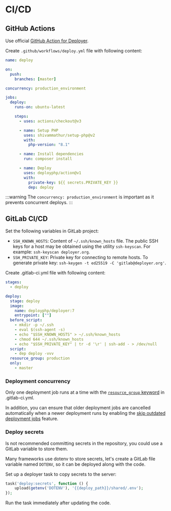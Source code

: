 # CI/CD

## GitHub Actions

Use official [GitHub Action for Deployer](https://github.com/deployphp/action).

Create `.github/workflows/deploy.yml` file with following content:

```yaml
name: deploy

on:
  push:
    branches: [master]

concurrency: production_environment

jobs:
  deploy:
    runs-on: ubuntu-latest

    steps:
      - uses: actions/checkout@v3

      - name: Setup PHP
        uses: shivammathur/setup-php@v2
        with:
          php-version: "8.1"

      - name: Install dependencies
        run: composer install

      - name: Deploy
        uses: deployphp/action@v1
        with:
          private-key: ${{ secrets.PRIVATE_KEY }}
          dep: deploy
```

:::warning
The `concurrency: production_environment` is important as it prevents concurrent
deploys.
:::

## GitLab CI/CD

Set the following variables in GitLab project:

- `SSH_KNOWN_HOSTS`: Content of `~/.ssh/known_hosts` file.
  The public SSH keys for a host may be obtained using the utility `ssh-keyscan`.
  For example: `ssh-keyscan deployer.org`.
- `SSH_PRIVATE_KEY`: Private key for connecting to remote hosts.
  To generate private key: `ssh-keygen -t ed25519 -C 'gitlab@deployer.org'`.

Create .gitlab-ci.yml file with following content:

```yml
stages:
  - deploy

deploy:
  stage: deploy
  image:
    name: deployphp/deployer:7
    entrypoint: [""]
  before_script:
    - mkdir -p ~/.ssh
    - eval $(ssh-agent -s)
    - echo "$SSH_KNOWN_HOSTS" > ~/.ssh/known_hosts
    - chmod 644 ~/.ssh/known_hosts
    - echo "$SSH_PRIVATE_KEY" | tr -d '\r' | ssh-add - > /dev/null
  script:
    - dep deploy -vvv
  resource_group: production
  only:
    - master
```

### Deployment concurrency

Only one deployment job runs at a time with the [`resource_group` keyword](https://docs.gitlab.com/ee/ci/yaml/index.html#resource_group) in .gitlab-ci.yml.

In addition, you can ensure that older deployment jobs are cancelled automatically when a newer deployment runs by enabling the [skip outdated deployment jobs](https://docs.gitlab.com/ee/ci/pipelines/settings.html#skip-outdated-deployment-jobs) feature.

### Deploy secrets

Is not recommended committing secrets in the repository, you could use a GitLab variable to store them.

Many frameworks use dotenv to store secrets, let's create a GitLab file variable named `DOTENV`, so it can be deployed along with the code.

Set up a deployer task to copy secrets to the server:

```php
task('deploy:secrets', function () {
    upload(getenv('DOTENV'), '{{deploy_path}}/shared/.env');
});
```

Run the task immediately after updating the code.
